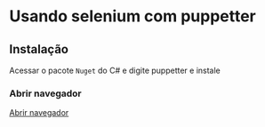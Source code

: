 # Usando selenium com puppetter

## Instalação
Acessar o pacote `Nuget` do C# e digite puppetter e instale

### Abrir navegador
[Abrir navegador](Abrir-navegador.py)